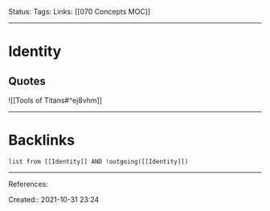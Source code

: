 Status: 
Tags: 
Links: [[070 Concepts MOC]]
___
# Identity
## Quotes
![[Tools of Titans#^ej8vhm]]
___
# Backlinks
```dataview
list from [[Identity]] AND !outgoing([[Identity]])
```
___
References:

Created:: 2021-10-31 23:24
